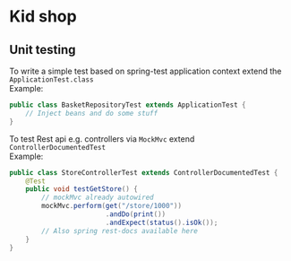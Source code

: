 # Kid shop

## Unit testing

To write a simple test based on spring-test application context extend the `ApplicationTest.class`  
Example:  
```java
public class BasketRepositoryTest extends ApplicationTest {
    // Inject beans and do some stuff
}
```
To test Rest api e.g. controllers via `MockMvc` extend `ControllerDocumentedTest`  
Example: 
```java
public class StoreControllerTest extends ControllerDocumentedTest {
    @Test
    public void testGetStore() {
        // mockMvc already autowired
        mockMvc.perform(get("/store/1000"))
                        .andDo(print())
                        .andExpect(status().isOk());
        // Also spring rest-docs available here
    }
}
```
